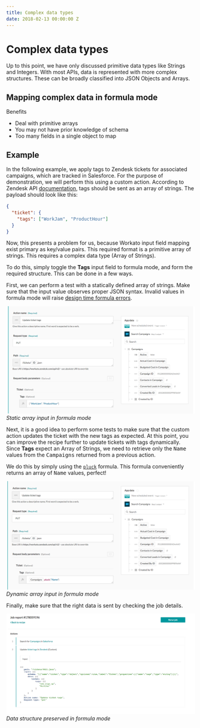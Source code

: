 ```yaml
---
title: Complex data types
date: 2018-02-13 00:00:00 Z
---
```


# Complex data types
Up to this point, we have only discussed primitive data types like Strings and Integers. With most APIs, data is represented with more complex structures. These can be broadly classified into JSON Objects and Arrays.

## Mapping complex data in formula mode
Benefits
  - Deal with primitive arrays
  - You may not have prior knowledge of schema
  - Too many fields in a single object to map

## Example
In the following example, we apply tags to Zendesk tickets for associated campaigns, which are tracked in Salesforce. For the purpose of demonstration, we will perform this using a custom action. According to Zendesk API [documentation](https://developer.zendesk.com/rest_api/docs/core/tickets#update-ticket), tags should be sent as an array of strings. The payload should look like this:

```JSON
{
  "ticket": {
    "tags": ["WorkJam", "ProductHour"]
  }
}
```

Now, this presents a problem for us, because Workato input field mapping exist primary as key/value pairs. This required format is a primitive array of strings. This requires a complex data type (Array of Strings).

To do this, simply toggle the **Tags** input field to formula mode, and form the required structure. This can be done in a few ways.

First, we can perform a test with a statically defined array of strings. Make sure that the input value observes proper JSON syntax. Invalid values in formula mode will raise [design time formula errors](recipes/recipe-design-time-errors.md#design-time-formula-errors).

![Static array input](/assets/images/formula-docs/formula-static-array-input.png)
*Static array input in formula mode*

Next, it is a good idea to perform some tests to make sure that the custom action updates the ticket with the new tags as expected. At this point, you can improve the recipe further to update tickets with tags dynamically. Since **Tags** expect an Array of Strings, we need to retrieve only the <kbd>Name</kbd> values from the <kbd>Campaigns</kbd> returned from a previous action.

We do this by simply using the [`pluck`](/formulas/array-list-formulas.html#pluck) formula. This formula conveniently returns an array of <kbd>Name</kbd> values, perfect!

![Dynamic array input](/assets/images/formula-docs/formula-dynamic-array-input.png)
*Dynamic array input in formula mode*

Finally, make sure that the right data is sent by checking the job details.

![Data structure preserved in formula mode](/assets/images/formula-docs/formula-array-job-details.png)
*Data structure preserved in formula mode*
